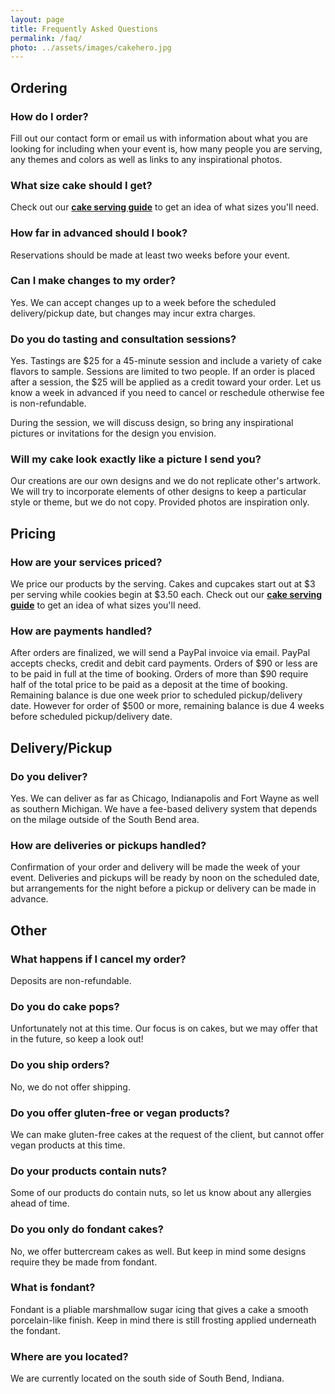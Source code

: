 ```yaml
---
layout: page
title: Frequently Asked Questions
permalink: /faq/
photo: ../assets/images/cakehero.jpg
---
```



## **Ordering**

### How do I order?
Fill out our contact form or email us with information about what you are looking for including when your event is, how many people you are serving, any themes and colors as well as links to any inspirational photos.

### What size cake should I get?
Check out our **[cake serving guide](/cake-guide)** to get an idea of what sizes you'll need.

### How far in advanced should I book?
Reservations should be made at least two weeks before your event.

### Can I make changes to my order?
Yes. We can accept changes up to a week before the scheduled delivery/pickup date, but changes may incur extra charges.

### Do you do tasting and consultation sessions?
Yes. Tastings are $25 for a 45-minute session and include a variety of cake flavors to sample. Sessions are limited to two people. If an order is placed after a session, the $25 will be applied as a credit toward your order. Let us know a week in advanced if you need to cancel or reschedule otherwise fee is non-refundable.

During the session, we will discuss design, so bring any inspirational pictures or invitations for the design you envision.

### Will my cake look exactly like a picture I send you?
Our creations are our own designs and we do not replicate other's artwork. We will try to incorporate elements of other designs to keep a particular style or theme, but we do not copy. Provided photos are inspiration only.


## **Pricing**

### How are your services priced?
We price our products by the serving. Cakes and cupcakes start out at $3 per serving while cookies begin at $3.50 each. Check out our **[cake serving guide](/cake-guide)** to get an idea of what sizes you'll need.

### How are payments handled?
After orders are finalized, we will send a PayPal invoice via email. PayPal accepts checks, credit and debit card payments. Orders of $90 or less are to be paid in full at the time of booking. Orders of more than $90 require half of the total price to be paid as a deposit at the time of booking. Remaining balance is due one week prior to scheduled pickup/delivery date. However for order of $500 or more, remaining balance is due 4 weeks before scheduled pickup/delivery date.


## **Delivery/Pickup**

### Do you deliver?
Yes. We can deliver as far as Chicago, Indianapolis and Fort Wayne as well as southern Michigan. We have a fee-based delivery system that depends on the milage outside of the South Bend area.

### How are deliveries or pickups handled?
Confirmation of your order and delivery will be made the week of your event. Deliveries and pickups will be ready by noon on the scheduled date, but arrangements for the night before a pickup or delivery can be made in advance.


## **Other**

### What happens if I cancel my order?
Deposits are non-refundable.

### Do you do cake pops?
Unfortunately not at this time. Our focus is on cakes, but we may offer that in the future, so keep a look out!

### Do you ship orders?
No, we do not offer shipping.

### Do you offer gluten-free or vegan products?
We can make gluten-free cakes at the request of the client, but cannot offer vegan products at this time.

### Do your products contain nuts?
Some of our products do contain nuts, so let us know about any allergies ahead of time.

### Do you only do fondant cakes?
No, we offer buttercream cakes as well. But keep in mind some designs require they be made from fondant.

### What is fondant?
Fondant is a pliable marshmallow sugar icing that gives a cake a smooth porcelain-like finish. Keep in mind there is still frosting applied underneath the fondant.

### Where are you located?
We are currently located on the south side of South Bend, Indiana.